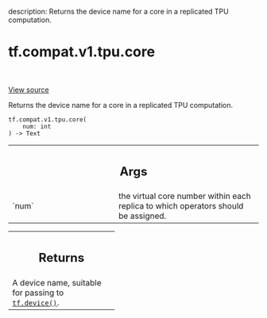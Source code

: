 description: Returns the device name for a core in a replicated TPU computation.

<div itemscope itemtype="http://developers.google.com/ReferenceObject">
<meta itemprop="name" content="tf.compat.v1.tpu.core" />
<meta itemprop="path" content="Stable" />
</div>

# tf.compat.v1.tpu.core

<!-- Insert buttons and diff -->

<table class="tfo-notebook-buttons tfo-api nocontent" align="left">

</table>

<a target="_blank" class="external" href="/code/stable/tensorflow/python/tpu/tpu_name_util.py">View source</a>



Returns the device name for a core in a replicated TPU computation.


<pre class="devsite-click-to-copy prettyprint lang-py tfo-signature-link">
<code>tf.compat.v1.tpu.core(
    num: int
) -> Text
</code></pre>



<!-- Placeholder for "Used in" -->


<!-- Tabular view -->
 <table class="responsive fixed orange">
<colgroup><col width="214px"><col></colgroup>
<tr><th colspan="2"><h2 class="add-link">Args</h2></th></tr>

<tr>
<td>
`num`<a id="num"></a>
</td>
<td>
the virtual core number within each replica to which operators should
be assigned.
</td>
</tr>
</table>



<!-- Tabular view -->
 <table class="responsive fixed orange">
<colgroup><col width="214px"><col></colgroup>
<tr><th colspan="2"><h2 class="add-link">Returns</h2></th></tr>
<tr class="alt">
<td colspan="2">
A device name, suitable for passing to <a href="../../../../tf/device.md"><code>tf.device()</code></a>.
</td>
</tr>

</table>

